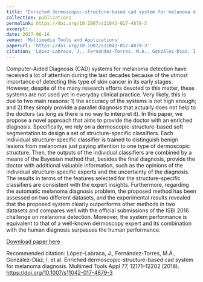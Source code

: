 ```yaml
---
title: "Enriched dermoscopic-structure-based cad system for melanoma diagnosis"
collection: publications
permalink: https://doi.org/10.1007/s11042-017-4879-3
excerpt: 
date: 2017-06-16
venue: 'Multimedia Tools and Applications'
paperurl: 'https://doi.org/10.1007/s11042-017-4879-3'
citation: 'López-Labraca, J., Fernández-Torres, M.Á., González-Díaz, I. et al. Enriched dermoscopic-structure-based cad system for melanoma diagnosis. Multimed Tools Appl 77, 12171–12202 (2018). https://doi.org/10.1007/s11042-017-4879-3'
---
```

Computer-Aided Diagnosis (CAD) systems for melanoma detection have received a lot of attention during the last decades because of the utmost importance of detecting this type of skin cancer in its early stages. However, despite of the many research efforts devoted to this matter, these systems are not used yet in everyday clinical practice. Very likely, this is due to two main reasons: 1) the accuracy of the systems is not high enough; and 2) they simply provide a parallel diagnosis that actually does not help to the doctors (as long as there is no way to interpret it). In this paper, we propose a novel approach that aims to provide the doctor with an enriched diagnosis. Specifically, we rely on a dermoscopic-structure-based soft segmentation to design a set of structure-specific classifiers. Each individual structure-specific classifier is trained to distinguish benign lesions from melanomas just paying attention to one type of dermoscopic structure. Then, the outputs of the individual classifiers are combined by a means of the Bayesian method that, besides the final diagnosis, provide the doctor with additional valuable information, such as the opinions of the individual structure-specific experts and the uncertainty of the diagnosis. The results in terms of the features selected for the structure-specific classifiers are consistent with the expert insights. Furthermore, regarding the automatic melanoma diagnosis problem, the proposed method has been assessed on two different datasets, and the experimental results revealed that the proposed system clearly outperforms other methods in two datasets and compares well with the official submissions of the ISBI 2016 challenge on melanoma detection. Moreover, the system performance is equivalent to that of a well-known dermoscopy expert and its combination with the human diagnosis surpasses the human performance.

[Download paper here](https://doi.org/10.1007/s11042-017-4879-3)

Recommended citation: López-Labraca, J., Fernández-Torres, M.Á., González-Díaz, I. et al. Enriched dermoscopic-structure-based cad system for melanoma diagnosis. Multimed Tools Appl 77, 12171–12202 (2018). https://doi.org/10.1007/s11042-017-4879-3
